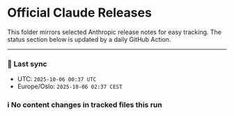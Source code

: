 # Official Claude Releases

This folder mirrors selected Anthropic release notes for easy tracking.
The status section below is updated by a daily GitHub Action.


---

<!-- sync-status:start -->

### 🔄 Last sync
- UTC: `2025-10-06 00:37 UTC`
- Europe/Oslo: `2025-10-06 02:37 CEST`

### ℹ️ No content changes in tracked files this run

<!-- sync-status:end -->
















































